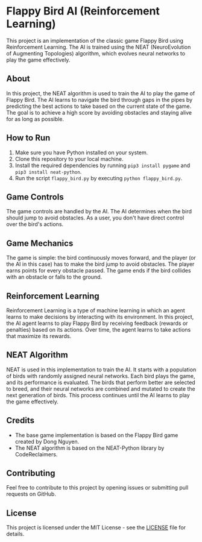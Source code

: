 # Flappy Bird AI (Reinforcement Learning)

This project is an implementation of the classic game Flappy Bird using Reinforcement Learning. The AI is trained using the NEAT (NeuroEvolution of Augmenting Topologies) algorithm, which evolves neural networks to play the game effectively.

## About

In this project, the NEAT algorithm is used to train the AI to play the game of Flappy Bird. The AI learns to navigate the bird through gaps in the pipes by predicting the best actions to take based on the current state of the game. The goal is to achieve a high score by avoiding obstacles and staying alive for as long as possible.

## How to Run

1. Make sure you have Python installed on your system.
2. Clone this repository to your local machine.
3. Install the required dependencies by running `pip3 install pygame` and `pip3 install neat-python`.
4. Run the script `flappy_bird.py` by executing `python flappy_bird.py`.

## Game Controls

The game controls are handled by the AI. The AI determines when the bird should jump to avoid obstacles. As a user, you don't have direct control over the bird's actions.

## Game Mechanics

The game is simple: the bird continuously moves forward, and the player (or the AI in this case) has to make the bird jump to avoid obstacles. The player earns points for every obstacle passed. The game ends if the bird collides with an obstacle or falls to the ground.

## Reinforcement Learning

Reinforcement Learning is a type of machine learning in which an agent learns to make decisions by interacting with its environment. In this project, the AI agent learns to play Flappy Bird by receiving feedback (rewards or penalties) based on its actions. Over time, the agent learns to take actions that maximize its rewards.

## NEAT Algorithm

NEAT is used in this implementation to train the AI. It starts with a population of birds with randomly assigned neural networks. Each bird plays the game, and its performance is evaluated. The birds that perform better are selected to breed, and their neural networks are combined and mutated to create the next generation of birds. This process continues until the AI learns to play the game effectively.

## Credits

- The base game implementation is based on the Flappy Bird game created by Dong Nguyen.
- The NEAT algorithm is based on the NEAT-Python library by CodeReclaimers.

## Contributing

Feel free to contribute to this project by opening issues or submitting pull requests on GitHub.

## License

This project is licensed under the MIT License - see the [LICENSE](LICENSE) file for details.
